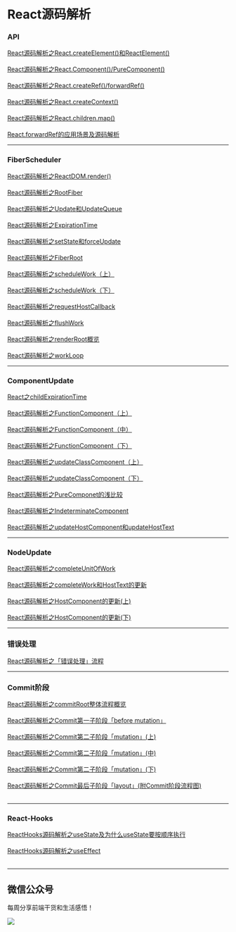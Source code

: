 <h1>React源码解析</h1>
<h3>API</h3>

[React源码解析之React.createElement()和ReactElement()](https://juejin.im/post/5d2b0763f265da1bd14686c5)
<br/><br/>
[React源码解析之React.Component()/PureComponent()](https://juejin.im/post/5d2e754f6fb9a07f070e600e)
<br/><br/>
[React源码解析之React.createRef()/forwardRef()](https://juejin.im/post/5d39afe65188257dc103e9f5)
<br/><br/>
[React源码解析之React.createContext()](https://juejin.im/post/5d3efff3e51d4561a34618c0)
<br/><br/>
[React源码解析之React.children.map()](https://juejin.im/post/5d46b71a6fb9a06b0c084acd)
<br/><br/>
[React.forwardRef的应用场景及源码解析](https://juejin.im/post/5e52263de51d4526dd1ea1fe)

***
<h3>FiberScheduler</h3>

[React源码解析之ReactDOM.render()](https://juejin.im/post/5d535e7be51d45620771f0b2)
<br/><br/>
[React源码解析之RootFiber](https://juejin.im/post/5d5aa4695188257573635a0d)
<br/><br/>
[React源码解析之Update和UpdateQueue](https://juejin.im/post/5d62645bf265da03ec2e6f33)
<br/><br/>
[React源码解析之ExpirationTime](https://juejin.im/post/5d6a572ce51d4561fa2ec0bc)
<br/><br/>
[React源码解析之setState和forceUpdate](https://juejin.im/post/5d705e555188255457502380)
<br/><br/>
[React源码解析之FiberRoot](https://juejin.im/post/5d75a66ce51d4561e84fcc9b)
<br/><br/>
[React源码解析之scheduleWork（上）](https://juejin.im/post/5d7fa983f265da03cf7ac048)
<br/><br/>
[React源码解析之scheduleWork（下）](https://juejin.im/post/5d885b75f265da03e83baaa7)
<br/><br/>
[React源码解析之requestHostCallback](https://juejin.im/post/5da2d5725188252a923a8ec5)
<br/><br/>
[React源码解析之flushWork](https://juejin.im/post/5dad45575188256ad9347402)
<br/><br/>
[React源码解析之renderRoot概览](https://juejin.im/post/5db7f39f6fb9a0207f102ee7)
<br/><br/>
[React源码解析之workLoop](https://juejin.im/post/5dcc17b26fb9a02b6a6ff999)

***
<h3>ComponentUpdate</h3>

[React之childExpirationTime](https://juejin.im/post/5dcdfee86fb9a01ff600fe1d)
<br/><br/>
[React源码解析之FunctionComponent（上）](https://juejin.im/post/5ddbe114e51d45231e010c75)
<br/><br/>
[React源码解析之FunctionComponent（中）](https://juejin.im/post/5de8cf74f265da33ac2ce132)
<br/><br/>
[React源码解析之FunctionComponent（下）](https://juejin.im/post/5deb93976fb9a016464340b0)
<br/><br/>
[React源码解析之updateClassComponent（上）](https://juejin.im/post/5e1bc74ee51d45020837e8f4)
<br/><br/>
[React源码解析之updateClassComponent（下）](https://juejin.im/post/5e1d17e75188254dc022bbee)
<br/><br/>
[React源码解析之PureComponet的浅比较](https://juejin.im/post/5e2150535188254dbc25e6cf)
<br/><br/>
[React源码解析之IndeterminateComponent](https://juejin.im/post/5e26a131e51d453cf54449b5)
<br/><br/>
[React源码解析之updateHostComponent和updateHostText](https://juejin.im/post/5e398018f265da5765439b57)

***
<h3>NodeUpdate</h3>

[React源码解析之completeUnitOfWork](https://juejin.im/post/5e4a02bd51882549122aa50c)
<br/><br/>
[React源码解析之completeWork和HostText的更新](https://juejin.im/post/5e535d7e6fb9a07cbf46b282)
<br/><br/>
[React源码解析之HostComponent的更新(上)](https://juejin.im/post/5e5c5e1051882549003d1fc7)
<br/><br/>
[React源码解析之HostComponent的更新(下)](https://juejin.im/post/5e65f86f6fb9a07cdc600e09)
***
<h3>错误处理</h3>

[React源码解析之「错误处理」流程](https://juejin.im/post/5e7963956fb9a07cdc60253f)
***
<h3>Commit阶段</h3>

[React源码解析之commitRoot整体流程概览](https://juejin.im/post/5e829d1e6fb9a03c621666b5)
<br/><br/>
[React源码解析之Commit第一子阶段「before mutation」](https://juejin.im/post/5e883ff76fb9a03c860b6ab0)
<br/><br/>
[React源码解析之Commit第二子阶段「mutation」(上)](https://juejin.im/post/5e8ad1436fb9a03c3c351447)
<br/><br/>
[React源码解析之Commit第二子阶段「mutation」(中)](https://juejin.im/post/5e92b851f265da47bf17bdc6)
<br/><br/>
[React源码解析之Commit第二子阶段「mutation」(下)](https://juejin.im/post/5e9ae787e51d454701257e45)
<br/><br/>
[React源码解析之Commit最后子阶段「layout」(附Commit阶段流程图)](https://juejin.im/post/5ea6f1746fb9a0437c3929c5)
<br/><br/>
***
<h3>React-Hooks</h3>

[ReactHooks源码解析之useState及为什么useState要按顺序执行](https://juejin.im/post/5eb7c96ff265da7b90055137)
<br/><br/>
[ReactHooks源码解析之useEffect](https://juejin.im/post/5ed3356bf265da76cf6e4f75)
<br/><br/>
***
<h2>微信公众号</h2>

每周分享前端干货和生活感悟！

![](https://upload-images.jianshu.io/upload_images/5518628-d990fd52db10fd66.png?imageMogr2/auto-orient/strip%7CimageView2/2/w/1240)
